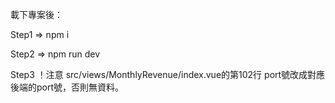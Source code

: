 載下專案後：

Step1 => 
npm i

Step2 =>
npm run dev

Step3
！注意
src/views/MonthlyRevenue/index.vue的第102行
port號改成對應後端的port號，否則無資料。



